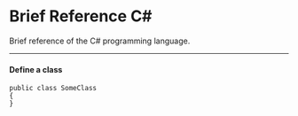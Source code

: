 # Brief Reference C#
Brief reference of the C# programming language.

---

#### Define a class
```
public class SomeClass
{
}
```
